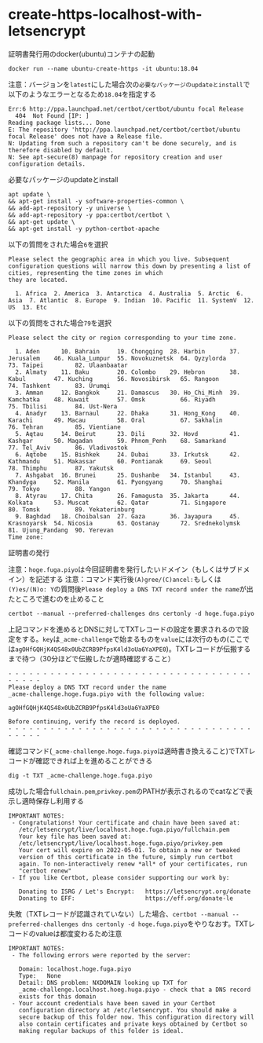 # create-https-localhost-with-letsencrypt

証明書発行用のdocker(ubuntu)コンテナの起動

```
docker run --name ubuntu-create-https -it ubuntu:18.04
```

注意：バージョンを`latest`にした場合次の`必要なパッケージのupdateとinstall`で以下のようなエラーとなるため`18.04`を指定する

```
Err:6 http://ppa.launchpad.net/certbot/certbot/ubuntu focal Release
  404  Not Found [IP: ]
Reading package lists... Done
E: The repository 'http://ppa.launchpad.net/certbot/certbot/ubuntu focal Release' does not have a Release file.
N: Updating from such a repository can't be done securely, and is therefore disabled by default.
N: See apt-secure(8) manpage for repository creation and user configuration details.
```

必要なパッケージのupdateとinstall

```
apt update \
&& apt-get install -y software-properties-common \
&& add-apt-repository -y universe \
&& add-apt-repository -y ppa:certbot/certbot \
&& apt-get update \
&& apt-get install -y python-certbot-apache
```

以下の質問をされた場合`6`を選択

```
Please select the geographic area in which you live. Subsequent configuration questions will narrow this down by presenting a list of cities, representing the time zones in which
they are located.

  1. Africa  2. America  3. Antarctica  4. Australia  5. Arctic  6. Asia  7. Atlantic  8. Europe  9. Indian  10. Pacific  11. SystemV  12. US  13. Etc
```

以下の質問をされた場合`79`を選択

```
Please select the city or region corresponding to your time zone.

  1. Aden      10. Bahrain     19. Chongqing  28. Harbin       37. Jerusalem    46. Kuala_Lumpur  55. Novokuznetsk  64. Qyzylorda      73. Taipei         82. Ulaanbaatar
  2. Almaty    11. Baku        20. Colombo    29. Hebron       38. Kabul        47. Kuching       56. Novosibirsk   65. Rangoon        74. Tashkent       83. Urumqi
  3. Amman     12. Bangkok     21. Damascus   30. Ho_Chi_Minh  39. Kamchatka    48. Kuwait        57. Omsk          66. Riyadh         75. Tbilisi        84. Ust-Nera
  4. Anadyr    13. Barnaul     22. Dhaka      31. Hong_Kong    40. Karachi      49. Macau         58. Oral          67. Sakhalin       76. Tehran         85. Vientiane
  5. Aqtau     14. Beirut      23. Dili       32. Hovd         41. Kashgar      50. Magadan       59. Phnom_Penh    68. Samarkand      77. Tel_Aviv       86. Vladivostok
  6. Aqtobe    15. Bishkek     24. Dubai      33. Irkutsk      42. Kathmandu    51. Makassar      60. Pontianak     69. Seoul          78. Thimphu        87. Yakutsk
  7. Ashgabat  16. Brunei      25. Dushanbe   34. Istanbul     43. Khandyga     52. Manila        61. Pyongyang     70. Shanghai       79. Tokyo          88. Yangon
  8. Atyrau    17. Chita       26. Famagusta  35. Jakarta      44. Kolkata      53. Muscat        62. Qatar         71. Singapore      80. Tomsk          89. Yekaterinburg
  9. Baghdad   18. Choibalsan  27. Gaza       36. Jayapura     45. Krasnoyarsk  54. Nicosia       63. Qostanay      72. Srednekolymsk  81. Ujung_Pandang  90. Yerevan
Time zone: 
```

証明書の発行

注意：`hoge.fuga.piyo`は今回証明書を発行したいドメイン（もしくはサブドメイン）を記述する
注意：コマンド実行後`(A)gree/(C)ancel:`もしくは`(Y)es/(N)o: Y`の質問後`Please deploy a DNS TXT record under the name`が出たところで進むのを止めること

```
certbot --manual --preferred-challenges dns certonly -d hoge.fuga.piyo
```

上記コマンドを進めるとDNSに対してTXTレコードの設定を要求されるので設定をする。`key`は`_acme-challenge`で始まるものを`value`には次行のもの(ここでは`agOHfGQHjK4QS48x0UbZCRB9PfpsK4ld3oUa6YaXPE0`)。TXTレコードが伝搬するまで待つ（30分ほどで伝搬したが適時確認すること）

```
- - - - - - - - - - - - - - - - - - - - - - - - - - - - - - - - - - - - - - - -
Please deploy a DNS TXT record under the name
_acme-challenge.hoge.fuga.piyo with the following value:

agOHfGQHjK4QS48x0UbZCRB9PfpsK4ld3oUa6YaXPE0

Before continuing, verify the record is deployed.
- - - - - - - - - - - - - - - - - - - - - - - - - - - - - - - - - - - - - - - -
```

確認コマンド(`_acme-challenge.hoge.fuga.piyo`は適時書き換えること)でTXTレコードが確認できれば上を進めることができる

```
dig -t TXT _acme-challenge.hoge.fuga.piyo
```

成功した場合`fullchain.pem`,`privkey.pem`のPATHが表示されるのでcatなどで表示し適時保存し利用する

```
IMPORTANT NOTES:
 - Congratulations! Your certificate and chain have been saved at:
   /etc/letsencrypt/live/localhost.hoge.fuga.piyo/fullchain.pem
   Your key file has been saved at:
   /etc/letsencrypt/live/localhost.hoge.fuga.piyo/privkey.pem
   Your cert will expire on 2022-05-01. To obtain a new or tweaked
   version of this certificate in the future, simply run certbot
   again. To non-interactively renew *all* of your certificates, run
   "certbot renew"
 - If you like Certbot, please consider supporting our work by:

   Donating to ISRG / Let's Encrypt:   https://letsencrypt.org/donate
   Donating to EFF:                    https://eff.org/donate-le
```

失敗（TXTレコードが認識されていない）した場合、`certbot --manual --preferred-challenges dns certonly -d hoge.fuga.piyo`をやりなおす。TXTレコードのvalueは都度変わるため注意

```
IMPORTANT NOTES:
 - The following errors were reported by the server:

   Domain: localhost.hoge.fuga.piyo
   Type:   None
   Detail: DNS problem: NXDOMAIN looking up TXT for
   _acme-challenge.localhost.hoeg.huga.piyo - check that a DNS record
   exists for this domain
 - Your account credentials have been saved in your Certbot
   configuration directory at /etc/letsencrypt. You should make a
   secure backup of this folder now. This configuration directory will
   also contain certificates and private keys obtained by Certbot so
   making regular backups of this folder is ideal.
```